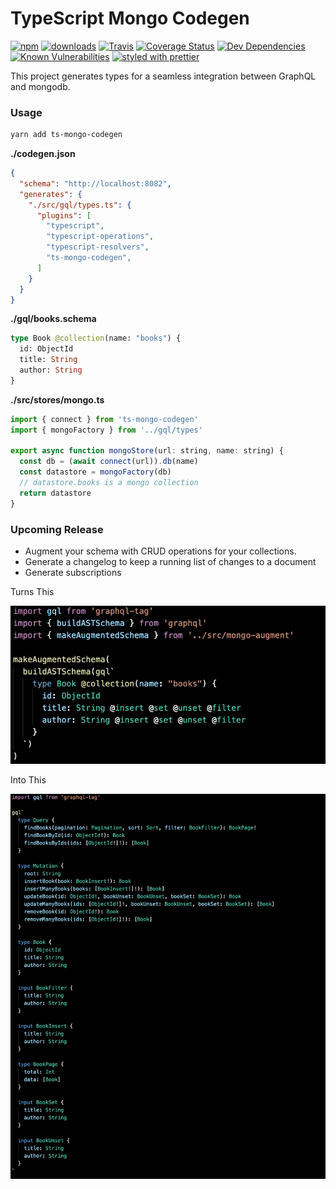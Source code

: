 # TypeScript Mongo Codegen

[![npm](https://img.shields.io/npm/v/ts-mongo-codegen.svg)](https://www.npmjs.com/package/ts-mongo-codegen)
[![downloads](https://img.shields.io/npm/dw/ts-mongo-codegen.svg)](https://www.npmjs.com/package/ts-mongo-codegen)
[![Travis](https://travis-ci.com/rphansen91/ts-mongo-codegen.svg?branch=master)](https://travis-ci.com/rphansen91/ts-mongo-codegen)
[![Coverage Status](https://coveralls.io/repos/github/rphansen91/ts-mongo-codegen/badge.svg?branch=master)](https://coveralls.io/github/rphansen91/ts-mongo-codegen?branch=master)
[![Dev Dependencies](https://david-dm.org/rphansen91/ts-mongo-codegen.svg)](https://david-dm.org/rphansen91/ts-mongo-codegen)
[![Known Vulnerabilities](https://snyk.io/test/github/rphansen91/ts-mongo-codegen/badge.svg?targetFile=package.json)](https://snyk.io/test/github/rphansen91/ts-mongo-codegen?targetFile=package.json)
[![styled with prettier](https://img.shields.io/badge/styled_with-prettier-ff69b4.svg)](https://github.com/prettier/prettier)

This project generates types for a seamless integration between GraphQL and mongodb.

### Usage

```bash
yarn add ts-mongo-codegen
```

**./codegen.json** 

```json
{
  "schema": "http://localhost:8082",
  "generates": {
    "./src/gql/types.ts": {
      "plugins": [
        "typescript",
        "typescript-operations",
        "typescript-resolvers",
        "ts-mongo-codegen",
      ]
    }
  }
}

```

**./gql/books.schema**

```graphql
type Book @collection(name: "books") {
  id: ObjectId
  title: String
  author: String
}
```

**./src/stores/mongo.ts** 

```javascript
import { connect } from 'ts-mongo-codegen'
import { mongoFactory } from '../gql/types'

export async function mongoStore(url: string, name: string) {
  const db = (await connect(url)).db(name)
  const datastore = mongoFactory(db)
  // datastore.books is a mongo collection
  return datastore
}

```

### Upcoming Release

-   Augment your schema with CRUD operations for your collections.
-   Generate a changelog to keep a running list of changes to a document
-   Generate subscriptions

Turns This

![Example Schema](/example_schema.png)

Into This

![Into Tis](/example_augmented.png)
